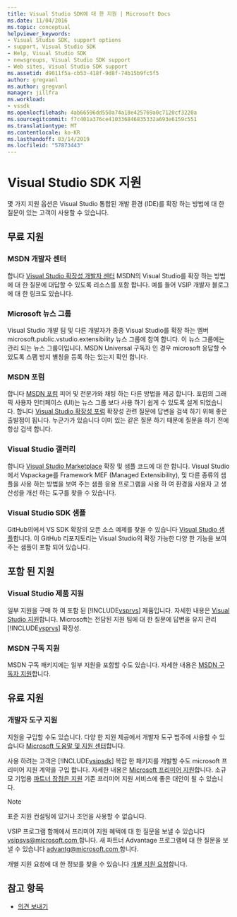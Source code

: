 ```yaml
---
title: Visual Studio SDK에 대 한 지원 | Microsoft Docs
ms.date: 11/04/2016
ms.topic: conceptual
helpviewer_keywords:
- Visual Studio SDK, support options
- support, Visual Studio SDK
- Help, Visual Studio SDK
- newsgroups, Visual Studio SDK support
- Web sites, Visual Studio SDK support
ms.assetid: d9011f5a-cb53-418f-9d8f-74b15b9fc5f5
author: gregvanl
ms.author: gregvanl
manager: jillfra
ms.workload:
- vssdk
ms.openlocfilehash: 4ab66596dd550a74a18e425769a0c7120cf3220a
ms.sourcegitcommit: f7c401a376ce410336846835332a693e6159c551
ms.translationtype: MT
ms.contentlocale: ko-KR
ms.lasthandoff: 03/14/2019
ms.locfileid: "57873443"
---
```

# <a name="support-for-the-visual-studio-sdk"></a>Visual Studio SDK 지원
몇 가지 지원 옵션은 Visual Studio 통합된 개발 환경 (IDE)를 확장 하는 방법에 대 한 질문이 있는 고객이 사용할 수 있습니다.

## <a name="free-support"></a>무료 지원

### <a name="msdn-development-center"></a>MSDN 개발자 센터
 합니다 [Visual Studio 확장성 개발자 센터](http://go.microsoft.com/fwlink/?LinkID=84381) MSDN의 Visual Studio를 확장 하는 방법에 대 한 질문에 대답할 수 있도록 리소스를 포함 합니다. 예를 들어 VSIP 개발자 블로그에 대 한 링크도 있습니다.

### <a name="microsoft-newsgroups"></a>Microsoft 뉴스 그룹
 Visual Studio 개발 팀 및 다른 개발자가 종종 Visual Studio를 확장 하는 멤버 microsoft.public.vstudio.extensibility 뉴스 그룹에 참여 합니다. 이 뉴스 그룹에는 관리 되는 뉴스 그룹이입니다. MSDN Universal 구독자 인 경우 microsoft 응답할 수 있도록 스팸 방지 별칭을 등록 하는 있는지 확인 합니다.

### <a name="msdn-forums"></a>MSDN 포럼
 합니다 [MSDN 포럼](http://go.microsoft.com/fwlink/?LinkID=76632) 피어 및 전문가와 채팅 하는 다른 방법을 제공 합니다. 포럼의 그래픽 사용자 인터페이스 (UI)는 뉴스 그룹 보다 사용 하기 쉽게 수 있도록 설계 되었습니다. 합니다 [Visual Studio 확장성 포럼](http://go.microsoft.com/fwlink/?LinkID=121964) 확장성 관련 질문에 답변을 검색 하기 위해 좋은 출발점이 됩니다. 누군가가 있습니다 이미 있는 같은 질문 하기 때문에 질문을 하기 전에 항상 검색 합니다.

### <a name="visual-studio-gallery"></a>Visual Studio 갤러리
 합니다 [Visual Studio Marketplace](https://marketplace.visualstudio.com/) 확장 및 샘플 코드에 대 한 합니다. Visual Studio에서 Vspackage를 Framework MEF (Managed Extensibility), 및 다른 종류의 샘플을 사용 하는 방법을 보여 주는 샘플 응용 프로그램을 사용 하 여 환경을 사용자 고 생산성을 개선 하는 도구를 찾을 수 있습니다.

### <a name="visual-studio-sdk-samples"></a>Visual Studio SDK 샘플

GitHub의에서 VS SDK 확장의 오픈 소스 예제를 찾을 수 있습니다 [Visual Studio 샘플](https://github.com/Microsoft/VSSDK-Extensibility-Samples)합니다. 이 GitHub 리포지토리는 Visual Studio의 확장 가능한 다양 한 기능을 보여 주는 샘플이 포함 되어 있습니다.

## <a name="included-support"></a>포함 된 지원

### <a name="visual-studio-product-support"></a>Visual Studio 제품 지원
 일부 지원을 구매 하 여 포함 된 [!INCLUDE[vsprvs](../code-quality/includes/vsprvs_md.md)] 제품입니다. 자세한 내용은 [Visual Studio 지원](http://msdn.microsoft.com/vstudio/cc136615.aspx)합니다. Microsoft는 전담된 지원 팀에 대 한 질문에 답변을 유지 관리 [!INCLUDE[vsprvs](../code-quality/includes/vsprvs_md.md)] 확장성.

### <a name="msdn-subscription-support"></a>MSDN 구독 지원
 MSDN 구독 패키지에는 일부 지원을 포함할 수도 있습니다. 자세한 내용은 [MSDN 구독자 지원](https://msdn.microsoft.com/subscriptions/aa718661.aspx)합니다.

## <a name="paid-support"></a>유료 지원

### <a name="developer-tools-support"></a>개발자 도구 지원

지원을 구입할 수도 있습니다. 다양 한 지원 제공에서 개발자 도구 범주에 사용할 수 있습니다 [Microsoft 도움말 및 지원 센터](http://go.microsoft.com/fwlink/?LinkID=82383)합니다.

사용 하려는 고객은 [!INCLUDE[vsipsdk](../extensibility/includes/vsipsdk_md.md)] 복잡 한 패키지를 개발할 수도 microsoft 프리미어 지원 계약을 구입 합니다. 자세한 내용은 [Microsoft 프리미어 지원](https://support.microsoft.com/premier)합니다. 소규모 기업용 [파트너 장점은 지원](http://www.microsoft.com/services/microsoftservices/srv_mspa.mspx) 기존 프리미어 지원 서비스에 좋은 대안이 될 수 있습니다.

> [!NOTE]
> 표준 지원 컨설팅에 있거나 조언을 사용할 수 없습니다.

VSIP 프로그램 함께에서 프리미어 지원 혜택에 대 한 질문을 보낼 수 있습니다 [ vsipsvs@microsoft.com ](mailto:vsipsvs@microsoft.com)합니다. 새 파트너 Advantage 프로그램에 대 한 질문을 보낼 수 있습니다 [ advantg@microsoft.com ](mailto:advantg@microsoft.com)합니다.

개별 지원 요청에 대 한 정보를 찾을 수 있습니다 [개별 지원 요청](http://go.microsoft.com/fwlink/?LinkID=82385)합니다.

## <a name="see-also"></a>참고 항목

- [의견 보내기](../ide/talk-to-us.md)